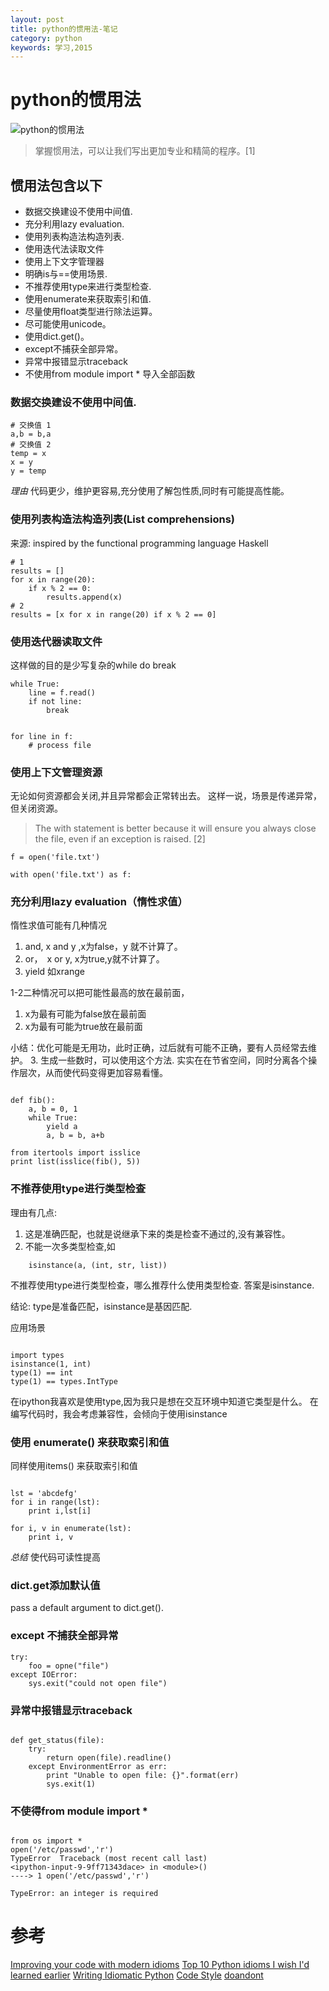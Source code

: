 ```yaml
---
layout: post
title: python的惯用法-笔记
category: python
keywords: 学习,2015
---
```


# python的惯用法


![python的惯用法](http://7xnnj6.com1.z0.glb.clouddn.com/python的惯用法.png)

> 掌握惯用法，可以让我们写出更加专业和精简的程序。[1]

## 惯用法包含以下

+ 数据交换建设不使用中间值.
+ 充分利用lazy evaluation.
+ 使用列表构造法构造列表.
+ 使用迭代法读取文件
+ 使用上下文字管理器
+ 明确is与==使用场景.
+ 不推荐使用type来进行类型检查.
+ 使用enumerate来获取索引和值.
+ 尽量使用float类型进行除法运算。
+ 尽可能使用unicode。
+ 使用dict.get()。
+ except不捕获全部异常。
+ 异常中报错显示traceback
+ 不使用from module import * 导入全部函数

### 数据交换建设不使用中间值.
```
# 交换值 1
a,b = b,a
# 交换值 2
temp = x
x = y
y = temp

```
*理由*
代码更少，维护更容易,充分使用了解包性质,同时有可能提高性能。

### 使用列表构造法构造列表(List comprehensions)

来源:
inspired by the functional programming language Haskell

```
# 1
results = []
for x in range(20):
    if x % 2 == 0:
        results.append(x)
# 2
results = [x for x in range(20) if x % 2 == 0]

```

### 使用迭代器读取文件

这样做的目的是少写复杂的while do break

```
while True:
    line = f.read()
    if not line:
        break


for line in f:
    # process file

```

### 使用上下文管理资源

无论如何资源都会关闭,并且异常都会正常转出去。
这样一说，场景是传递异常，但关闭资源。
> The with statement is better because it will ensure you always close the file, even if an exception is raised. [2]

```
f = open('file.txt')

with open('file.txt') as f:

```

### 充分利用lazy evaluation（惰性求值）
惰性求值可能有几种情况

1. and, x and y ,x为false，y 就不计算了。
2. or，　x or y, x为true,y就不计算了。
3. yield 如xrange

1-2二种情况可以把可能性最高的放在最前面，
1. x为最有可能为false放在最前面
2. x为最有可能为true放在最前面

小结：优化可能是无用功，此时正确，过后就有可能不正确，要有人员经常去维护。
3. 生成一些数时，可以使用这个方法.
实实在在节省空间，同时分离各个操作层次，从而使代码变得更加容易看懂。

```

def fib():
    a, b = 0, 1
    while True:
        yield a
        a, b = b, a+b

from itertools import isslice
print list(isslice(fib(), 5))
```

### 不推荐使用type进行类型检查

理由有几点:
1. 这是准确匹配，也就是说继承下来的类是检查不通过的,没有兼容性。
2. 不能一次多类型检查,如

```
    isinstance(a, (int, str, list))
```

不推荐使用type进行类型检查，哪么推荐什么使用类型检查.
答案是isinstance.

结论: type是准备匹配，isinstance是基因匹配.


应用场景
```

import types
isinstance(1, int)
type(1) == int
type(1) == types.IntType

```

在ipython我喜欢是使用type,因为我只是想在交互环境中知道它类型是什么。
在编写代码时，我会考虑兼容性，会倾向于使用isinstance

### 使用 enumerate() 来获取索引和值
同样使用items() 来获取索引和值

```

lst = 'abcdefg'
for i in range(lst):
    print i,lst[i]

for i, v in enumerate(lst):
    print i, v

```

*总结*
使代码可读性提高


### dict.get添加默认值
pass a default argument to dict.get().

### except 不捕获全部异常


```
try:
    foo = opne("file")
except IOError:
    sys.exit("could not open file")
```

### 异常中报错显示traceback

```

def get_status(file):
    try:
        return open(file).readline()
    except EnvironmentError as err:
        print "Unable to open file: {}".format(err)
        sys.exit(1)

```


### 不使得from module import *


```

from os import *
open('/etc/passwd','r')
TypeError  Traceback (most recent call last)
<ipython-input-9-9ff71343dace> in <module>()
----> 1 open('/etc/passwd','r')

TypeError: an integer is required

```


# 参考

[Improving your code with modern idioms](http://python3porting.com/improving.html)
[Top 10 Python idioms I wish I'd learned earlier](http://prooffreaderplus.blogspot.com/2014/11/top-10-python-idioms-i-wished-id.html)
[Writing Idiomatic Python](https://www.jeffknupp.com/blog/2012/10/04/writing-idiomatic-python/)
[Code Style](http://python-guide-cn.readthedocs.org/en/latest/writing/style.html#access-a-dictionary-element)
[doandont](https://docs.python.org/2/howto/doanddont.html)
